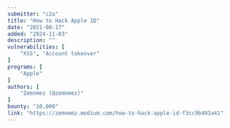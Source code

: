 ```yaml
---
submitter: "c2a"
title: "How to Hack Apple ID"
date: "2021-08-17"
added: "2024-11-03"
description: ""
vulnerabilities: [
    "XSS", "Account takeover"
]
programs: [
    "Apple"
]
authors: [
    "Zemnmez (@zemnmez)"
]
bounty: "10,000"
link: "https://zemnmez.medium.com/how-to-hack-apple-id-f3cc9b483a41"
---
```




